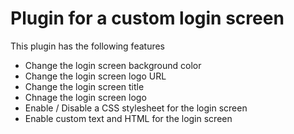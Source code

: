 # Plugin for a custom login screen

This plugin has the following features

* Change the login screen background color
* Change the login screen logo URL
* Change the login screen title
* Chnage the login screen logo
* Enable / Disable a CSS stylesheet for the login screen
* Enable custom text and HTML for the login screen
